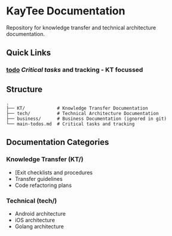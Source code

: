 # KayTee Documentation

Repository for knowledge transfer and technical architecture documentation.

## Quick Links
### [todo](main-todos.md) *Critical tasks* and tracking - **KT focussed**

## Structure

```
.
├── KT/            # Knowledge Transfer Documentation
├── tech/          # Technical Architecture Documentation
├── business/      # Business Documentation (ignored in git)
└── main-todos.md  # Critical tasks and tracking
```

## Documentation Categories

### Knowledge Transfer (KT/)
- [Exit checklists and procedures
- Transfer guidelines
- Code refactoring plans

### Technical (tech/)
- Android architecture
- iOS architecture
- Golang architecture
